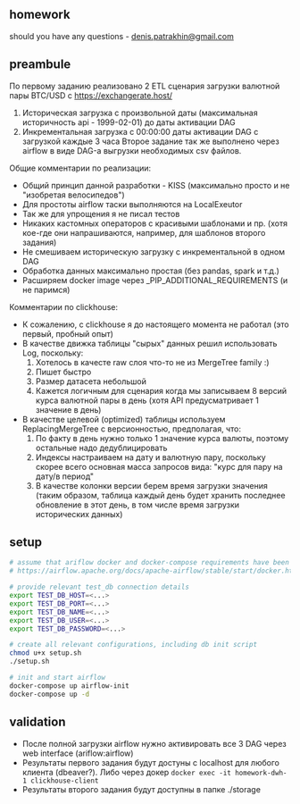 ## homework
should you have any questions - denis.patrakhin@gmail.com

## preambule
По первому заданию реализовано 2 ETL сценария загрузки валютной пары BTC/USD c https://exchangerate.host/
1. Историческая загрузка c произвольной даты (максимальная историчность api - 1999-02-01) до даты активации DAG
2. Инкрементальная загрузка с 00:00:00 даты активации DAG c загрузкой каждые 3 часа
Второе задание так же выполнено через airflow в виде DAG-а выгрузки необходимых csv файлов.

Общие комментарии по реализации:
* Общий принцип данной разработки - KISS (максимально просто и не "изобретая велосипедов")
* Для простоты airflow таски выполняются на LocalExeutor
* Так же для упрощения я не писал тестов
* Никаких кастомных операторов с красивыми шаблонами и пр. (хотя кое-где они напрашиваются, например, для шаблонов второго задания)
* Не смешиваем историческую загрузку с инкрементальной в одном DAG
* Обработка данных максимально простая (без pandas, spark и т.д.)
* Расширяем docker image через _PIP_ADDITIONAL_REQUIREMENTS (и не паримся)

Комментарии по clickhouse:
* К сожалению, с clickhouse я до настоящего момента не работал (это первый, пробный опыт)
* В качестве движка таблицы "сырых" данных решил использовать Log, поскольку: 
    1. Хотелось в качесте raw слоя что-то не из MergeTree family :) 
    2. Пишет быстро
    3. Размер датасета небольшой
    4. Кажется логичным для сценария когда мы записываем 8 версий курса валютной пары в день (хотя API предусматривает 1 значение в день)
* В качестве целевой (optimized) таблицы используем ReplacingMergeTree с версионностью, предполагая, что:
    1. По факту в день нужно только 1 значение курса валюты, поэтому остальные надо дедублицировать
    2. Индексы настраиваем на дату и валютную пару, поскольку скорее всего основная масса запросов вида: "курс для пару на дату/в период"
    3. В качестве колонки версии берем время загрузки значения (таким образом, таблица каждый день будет хранить последнее обновление в этот день, в том числе время загрузки исторических данных)

## setup
```bash
# assume that ariflow docker and docker-compose requirements have been met and you operate *unix base OS (or at least win wsl2 with bash shell).
# https://airflow.apache.org/docs/apache-airflow/stable/start/docker.html

# provide relevant test_db connection details
export TEST_DB_HOST=<...>
export TEST_DB_PORT=<...>
export TEST_DB_NAME=<...>
export TEST_DB_USER=<...>
export TEST_DB_PASSWORD=<...>

# create all relevant configurations, including db init script
chmod u+x setup.sh
./setup.sh

# init and start airflow
docker-compose up airflow-init
docker-compose up -d
```

## validation
* После полной загрузки airflow нужно активировать все 3 DAG через web interface (ariflow:airflow)
* Результаты первого задания будут достуны с localhost для любого клиента (dbeaver?). Либо через докер ```docker exec -it homework-dwh-1 clickhouse-client```
* Результаты второго задания будут доступны в папке ./storage